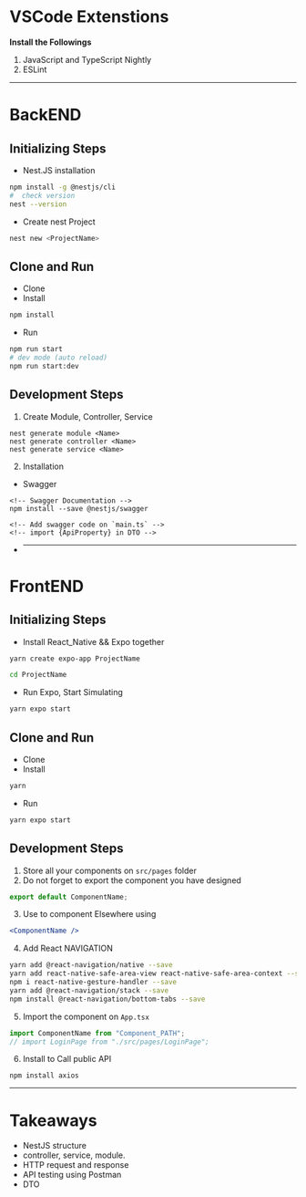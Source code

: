 # VSCode Extenstions

**Install the Followings**

1. JavaScript and TypeScript Nightly
2. ESLint

---

# BackEND

## Initializing Steps

- Nest.JS installation

```bash
npm install -g @nestjs/cli
#  check version
nest --version
```

- Create nest Project

```bash
nest new <ProjectName>
```

## Clone and Run

- Clone
- Install

```bash
npm install
```

- Run

```bash
npm run start
# dev mode (auto reload)
npm run start:dev
```

## Development Steps

1. Create Module, Controller, Service

```nest
nest generate module <Name>
nest generate controller <Name>
nest generate service <Name>
```

2. Installation

- Swagger

```
<!-- Swagger Documentation -->
npm install --save @nestjs/swagger
```

```
<!-- Add swagger code on `main.ts` -->
<!-- import {ApiProperty} in DTO -->
```

- ***

# FrontEND

## Initializing Steps

- Install React_Native && Expo together

```bash
yarn create expo-app ProjectName

cd ProjectName

```

- Run Expo, Start Simulating

```bash
yarn expo start
```

## Clone and Run

- Clone
- Install

```bash
yarn
```

- Run

```bash
yarn expo start
```

## Development Steps

1. Store all your components on `src/pages` folder
2. Do not forget to export the component you have designed

```javascript
export default ComponentName;
```

3. Use to component Elsewhere using

```jsx
<ComponentName />
```

4. Add React NAVIGATION

```zsh
yarn add @react-navigation/native --save
yarn add react-native-safe-area-view react-native-safe-area-context --save
npm i react-native-gesture-handler --save
yarn add @react-navigation/stack --save
npm install @react-navigation/bottom-tabs --save
```

5. Import the component on `App.tsx`

```typescript
import ComponentName from "Component_PATH";
// import LoginPage from "./src/pages/LoginPage";
```

6. Install to Call public API

```
npm install axios
```

---

# Takeaways

- NestJS structure
- controller, service, module.
- HTTP request and response
- API testing using Postman
- DTO
